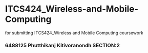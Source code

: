# ITCS424_Wireless-and-Mobile-Computing
for submitting ITCS424_Wireless and Mobile Computing coursework

### 6488125 Phutthikanj Kitivoranondh SECTION:2
